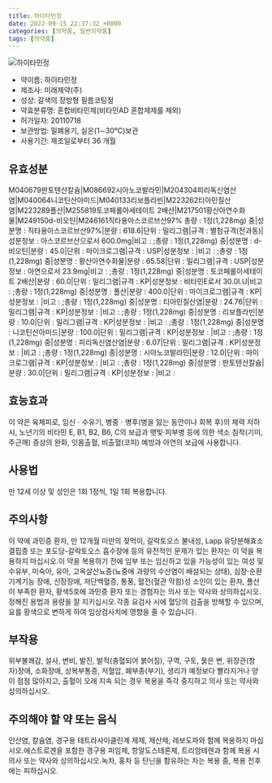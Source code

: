```yaml
---
title: 하이타민정
date: 2022-09-15 22:37:32 +0800
categories: [의약품, 일반의약품]
tags: [의약품]
---
```

![하이타민정](https://nedrug.mfds.go.kr/pbp/cmn/itemImageDownload/1NQDCuOtjaO)

- 약이름: 하이타민정
- 제조사: 미래제약(주)
- 성상: 갈색의 장방형 필름코팅정
- 약효분류명: 혼합비타민제(비타민AD 혼합제제를 제외)
- 허가일자: 20110718
- 보관방법: 밀폐용기, 실온(1∼30℃)보관
- 사용기간: 제조일로부터 36 개월
## 유효성분
M040679판토텐산칼슘|M086692시아노코발라민|M204304피리독신염산염|M040064니코틴산아미드|M040133리보플라빈|M223262티아민질산염|M223289폴산|M255819토코페롤아세테이트 2배산|M217501황산아연수화물|M249150d-비오틴|M246161직타용아스코르브산97%
총량 : 1정(1,228mg) 중|성분명 : 직타용아스코르브산97%|분량 : 618.6|단위 : 밀리그램|규격 : 별첨규격(전과동)|성분정보 : 아스코르브산으로서 600.0mg|비고 : ;총량 : 1정(1,228mg) 중|성분명 : d-비오틴|분량 : 45.0|단위 : 마이크로그램|규격 : USP|성분정보 : |비고 : ;총량 : 1정(1,228mg) 중|성분명 : 황산아연수화물|분량 : 65.58|단위 : 밀리그램|규격 : USP|성분정보 : 아연으로서 23.9mg|비고 : ;총량 : 1정(1,228mg) 중|성분명 : 토코페롤아세테이트 2배산|분량 : 60.0|단위 : 밀리그램|규격 : KP|성분정보 : 비타민E로서 30.0I.U|비고 : ;총량 : 1정(1,228mg) 중|성분명 : 폴산|분량 : 400.0|단위 : 마이크로그램|규격 : KP|성분정보 : |비고 : ;총량 : 1정(1,228mg) 중|성분명 : 티아민질산염|분량 : 24.76|단위 : 밀리그램|규격 : KP|성분정보 : |비고 : ;총량 : 1정(1,228mg) 중|성분명 : 리보플라빈|분량 : 10.0|단위 : 밀리그램|규격 : KP|성분정보 : |비고 : ;총량 : 1정(1,228mg) 중|성분명 : 니코틴산아미드|분량 : 100.0|단위 : 밀리그램|규격 : KP|성분정보 : |비고 : ;총량 : 1정(1,228mg) 중|성분명 : 피리독신염산염|분량 : 6.07|단위 : 밀리그램|규격 : KP|성분정보 : |비고 : ;총량 : 1정(1,228mg) 중|성분명 : 시아노코발라민|분량 : 12.0|단위 : 마이크로그램|규격 : KP|성분정보 : |비고 : ;총량 : 1정(1,228mg) 중|성분명 : 판토텐산칼슘|분량 : 30.0|단위 : 밀리그램|규격 : KP|성분정보 : |비고 :
## 효능효과
이 약은 육체피로, 임신ㆍ수유기, 병중ㆍ병후(병을 앓는 동안이나 회복 후)의 체력 저하 시, 노년기의 비타민 E, B1, B2, B6, C의 보급과 햇빛·피부병 등에 의한 색소 침착(기미, 주근깨) 증상의 완화, 잇몸출혈, 비출혈(코피) 예방과 아연의 보급에 사용합니다.
## 사용법
만 12세 이상 및 성인은 1회 1정씩, 1일 1회 복용합니다.
## 주의사항
이 약에 과민증 환자, 만 12개월 미만의 젖먹이, 갈락토오스 불내성, Lapp 유당분해효소 결핍증 또는 포도당-갈락토오스 흡수장애 등의 유전적인 문제가 있는 환자는 이 약을 복용하지 마십시오.이 약을 복용하기 전에 임부 또는 임신하고 있을 가능성이 있는 여성 및 수유부, 미숙아, 유아, 고옥살산뇨증(뇨중에 과량의 수산염이 배설되는 상태), 심장·순환기계기능 장애, 신장장애, 저단백혈증, 통풍, 혈전(혈관 막힘)성 소인이 있는 환자, 폴산이 부족한 환자, 황색5호에 과민증 환자 또는 경험자는 의사 또는 약사와 상의하십시오.정해진 용법과 용량을 잘 지키십시오.각종 요검사 시에 혈당의 검출을 방해할 수 있으며, 요를 황색으로 변하게 하여 임상검사치에 영향을 줄 수 있습니다.
## 부작용
위부불쾌감, 설사, 변비, 발진, 발적(충혈되어 붉어짐), 구역, 구토, 묽은 변, 위장관(창자)장애, 소화장애, 상복부통증, 저혈압, 폐부종(부기), 생리가 예정보다 빨라지거나 양이 점점 많아지고, 출혈이 오래 지속 되는 경우 복용을 즉각 중지하고 의사 또는 약사와 상의하십시오.
## 주의해야 할 약 또는 음식
인산염, 칼슘염, 경구용 테트라사이클린계 제제, 제산제, 레보도파와 함께 복용하지 마십시오.에스트로겐을 포함한 경구용 피임제, 항알도스테론제, 트리암테렌과 함께 복용 시 의사 또는 약사와 상의하십시오.녹차, 홍차 등 탄닌을 함유하는 차는 복용 중, 복용 전후에는 피하십시오.
